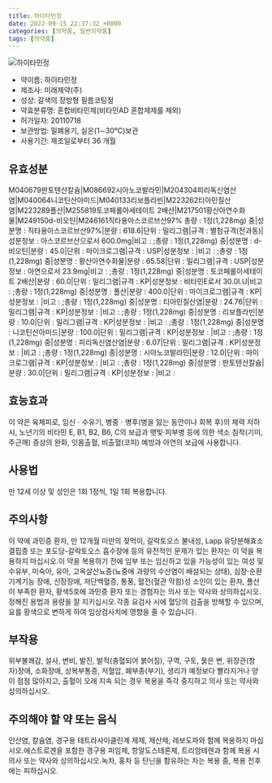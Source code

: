```yaml
---
title: 하이타민정
date: 2022-09-15 22:37:32 +0800
categories: [의약품, 일반의약품]
tags: [의약품]
---
```

![하이타민정](https://nedrug.mfds.go.kr/pbp/cmn/itemImageDownload/1NQDCuOtjaO)

- 약이름: 하이타민정
- 제조사: 미래제약(주)
- 성상: 갈색의 장방형 필름코팅정
- 약효분류명: 혼합비타민제(비타민AD 혼합제제를 제외)
- 허가일자: 20110718
- 보관방법: 밀폐용기, 실온(1∼30℃)보관
- 사용기간: 제조일로부터 36 개월
## 유효성분
M040679판토텐산칼슘|M086692시아노코발라민|M204304피리독신염산염|M040064니코틴산아미드|M040133리보플라빈|M223262티아민질산염|M223289폴산|M255819토코페롤아세테이트 2배산|M217501황산아연수화물|M249150d-비오틴|M246161직타용아스코르브산97%
총량 : 1정(1,228mg) 중|성분명 : 직타용아스코르브산97%|분량 : 618.6|단위 : 밀리그램|규격 : 별첨규격(전과동)|성분정보 : 아스코르브산으로서 600.0mg|비고 : ;총량 : 1정(1,228mg) 중|성분명 : d-비오틴|분량 : 45.0|단위 : 마이크로그램|규격 : USP|성분정보 : |비고 : ;총량 : 1정(1,228mg) 중|성분명 : 황산아연수화물|분량 : 65.58|단위 : 밀리그램|규격 : USP|성분정보 : 아연으로서 23.9mg|비고 : ;총량 : 1정(1,228mg) 중|성분명 : 토코페롤아세테이트 2배산|분량 : 60.0|단위 : 밀리그램|규격 : KP|성분정보 : 비타민E로서 30.0I.U|비고 : ;총량 : 1정(1,228mg) 중|성분명 : 폴산|분량 : 400.0|단위 : 마이크로그램|규격 : KP|성분정보 : |비고 : ;총량 : 1정(1,228mg) 중|성분명 : 티아민질산염|분량 : 24.76|단위 : 밀리그램|규격 : KP|성분정보 : |비고 : ;총량 : 1정(1,228mg) 중|성분명 : 리보플라빈|분량 : 10.0|단위 : 밀리그램|규격 : KP|성분정보 : |비고 : ;총량 : 1정(1,228mg) 중|성분명 : 니코틴산아미드|분량 : 100.0|단위 : 밀리그램|규격 : KP|성분정보 : |비고 : ;총량 : 1정(1,228mg) 중|성분명 : 피리독신염산염|분량 : 6.07|단위 : 밀리그램|규격 : KP|성분정보 : |비고 : ;총량 : 1정(1,228mg) 중|성분명 : 시아노코발라민|분량 : 12.0|단위 : 마이크로그램|규격 : KP|성분정보 : |비고 : ;총량 : 1정(1,228mg) 중|성분명 : 판토텐산칼슘|분량 : 30.0|단위 : 밀리그램|규격 : KP|성분정보 : |비고 :
## 효능효과
이 약은 육체피로, 임신ㆍ수유기, 병중ㆍ병후(병을 앓는 동안이나 회복 후)의 체력 저하 시, 노년기의 비타민 E, B1, B2, B6, C의 보급과 햇빛·피부병 등에 의한 색소 침착(기미, 주근깨) 증상의 완화, 잇몸출혈, 비출혈(코피) 예방과 아연의 보급에 사용합니다.
## 사용법
만 12세 이상 및 성인은 1회 1정씩, 1일 1회 복용합니다.
## 주의사항
이 약에 과민증 환자, 만 12개월 미만의 젖먹이, 갈락토오스 불내성, Lapp 유당분해효소 결핍증 또는 포도당-갈락토오스 흡수장애 등의 유전적인 문제가 있는 환자는 이 약을 복용하지 마십시오.이 약을 복용하기 전에 임부 또는 임신하고 있을 가능성이 있는 여성 및 수유부, 미숙아, 유아, 고옥살산뇨증(뇨중에 과량의 수산염이 배설되는 상태), 심장·순환기계기능 장애, 신장장애, 저단백혈증, 통풍, 혈전(혈관 막힘)성 소인이 있는 환자, 폴산이 부족한 환자, 황색5호에 과민증 환자 또는 경험자는 의사 또는 약사와 상의하십시오.정해진 용법과 용량을 잘 지키십시오.각종 요검사 시에 혈당의 검출을 방해할 수 있으며, 요를 황색으로 변하게 하여 임상검사치에 영향을 줄 수 있습니다.
## 부작용
위부불쾌감, 설사, 변비, 발진, 발적(충혈되어 붉어짐), 구역, 구토, 묽은 변, 위장관(창자)장애, 소화장애, 상복부통증, 저혈압, 폐부종(부기), 생리가 예정보다 빨라지거나 양이 점점 많아지고, 출혈이 오래 지속 되는 경우 복용을 즉각 중지하고 의사 또는 약사와 상의하십시오.
## 주의해야 할 약 또는 음식
인산염, 칼슘염, 경구용 테트라사이클린계 제제, 제산제, 레보도파와 함께 복용하지 마십시오.에스트로겐을 포함한 경구용 피임제, 항알도스테론제, 트리암테렌과 함께 복용 시 의사 또는 약사와 상의하십시오.녹차, 홍차 등 탄닌을 함유하는 차는 복용 중, 복용 전후에는 피하십시오.
